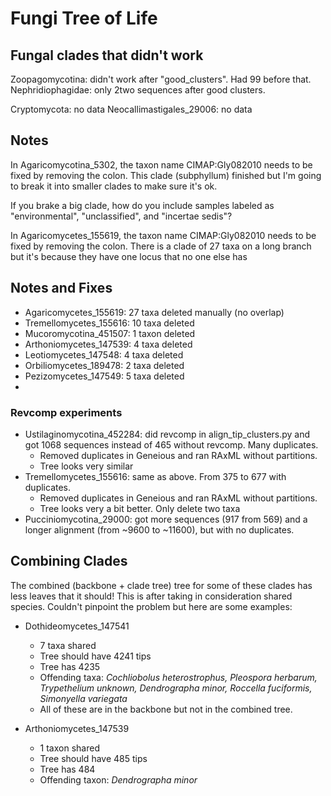 # Fungi Tree of Life

## Fungal clades that didn't work

Zoopagomycotina: didn't work after "good_clusters". Had 99 before that.
Nephridiophagidae: only 2two sequences after good clusters.

Cryptomycota: no data
Neocallimastigales_29006: no data

## Notes
In Agaricomycotina_5302, the taxon name CIMAP:Gly082010 needs to be fixed by removing the colon. This clade (subphyllum) finished but I'm going to break it into smaller clades to make sure it's ok.

If you brake a big clade, how do you include samples labeled as "environmental", "unclassified", and "incertae sedis"?

In Agaricomycetes_155619, the taxon name CIMAP:Gly082010 needs to be fixed by removing the colon.
	There is a clade of 27 taxa on a long branch but it's because they have one locus that no one else has
	
## Notes and Fixes
* Agaricomycetes_155619: 27 taxa deleted manually (no overlap)
* Tremellomycetes_155616: 10 taxa deleted
* Mucoromycotina_451507: 1 taxon deleted
* Arthoniomycetes_147539: 4 taxa deleted
* Leotiomycetes_147548: 4 taxa deleted
* Orbiliomycetes_189478: 2 taxa deleted
* Pezizomycetes_147549: 5 taxa deleted
* 


### Revcomp experiments
* Ustilaginomycotina_452284: did revcomp in align_tip_clusters.py and got 1068 sequences instead of 465 without revcomp. Many duplicates.   
	* Removed duplicates in Geneious and ran RAxML without partitions.
	* Tree looks very similar
* Tremellomycetes_155616: same as above. From 375 to 677 with duplicates.
	* Removed duplicates in Geneious and ran RAxML without partitions.
	* Tree looks very a bit better. Only delete two taxa
* Pucciniomycotina_29000: got more sequences (917 from 569) and a longer alignment (from ~9600 to ~11600), but with no duplicates. 

## Combining Clades

The combined (backbone + clade tree) tree for some of these clades has less leaves that it should! This is after taking in consideration shared species. Couldn't pinpoint the problem but here are some examples:

* Dothideomycetes_147541
	* 7 taxa shared
	* Tree should have 4241 tips
	* Tree has 4235
	* Offending taxa: _Cochliobolus heterostrophus, Pleospora herbarum, Trypethelium unknown, Dendrographa minor, Roccella fuciformis, Simonyella variegata_
	* All of these are in the backbone but not in the combined tree.

* Arthoniomycetes_147539
	* 1 taxon shared
	* Tree should have 485 tips
	* Tree has 484
	* Offending taxon: _Dendrographa minor_